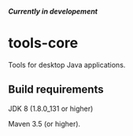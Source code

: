 
**_Currently in developement_**
# tools-core
Tools for desktop Java applications.

## Build requirements
JDK 8 (1.8.0_131 or higher)

Maven 3.5 (or higher).



